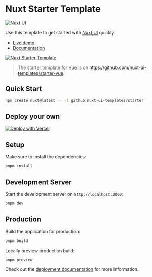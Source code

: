 # Nuxt Starter Template

[![Nuxt UI](https://img.shields.io/badge/Made%20with-Nuxt%20UI-00DC82?logo=nuxt&labelColor=020420)](https://ui.nuxt.com)

Use this template to get started with [Nuxt UI](https://ui.nuxt.com) quickly.

- [Live demo](https://starter-template.nuxt.dev/)
- [Documentation](https://ui4.nuxt.com/docs/getting-started/installation/nuxt)

<a href="https://starter-template.nuxt.dev/" target="_blank">
  <picture>
    <source media="(prefers-color-scheme: dark)" srcset="https://ui4.nuxt.com/assets/templates/nuxt/starter-dark.png">
    <source media="(prefers-color-scheme: light)" srcset="https://ui4.nuxt.com/assets/templates/nuxt/starter-light.png">
    <img alt="Nuxt Starter Template" src="https://ui4.nuxt.com/assets/templates/nuxt/starter-light.png">
  </picture>
</a>

> The starter template for Vue is on https://github.com/nuxt-ui-templates/starter-vue.

## Quick Start

```bash [Terminal]
npm create nuxt@latest -- -t github:nuxt-ui-templates/starter
```

## Deploy your own

[![Deploy with Vercel](https://vercel.com/button)](https://vercel.com/new/clone?repository-name=starter&repository-url=https%3A%2F%2Fgithub.com%2Fnuxt-ui-templates%2Fstarter&demo-image=https%3A%2F%2Fui4.nuxt.com%2Fassets%2Ftemplates%2Fnuxt%2Fstarter-dark.png&demo-url=https%3A%2F%2Fstarter-template.nuxt.dev%2F&demo-title=Nuxt%20Starter%20Template&demo-description=A%20minimal%20template%20to%20get%20started%20with%20Nuxt%20UI.)

## Setup

Make sure to install the dependencies:

```bash
pnpm install
```

## Development Server

Start the development server on `http://localhost:3000`:

```bash
pnpm dev
```

## Production

Build the application for production:

```bash
pnpm build
```

Locally preview production build:

```bash
pnpm preview
```

Check out the [deployment documentation](https://nuxt.com/docs/getting-started/deployment) for more information.

